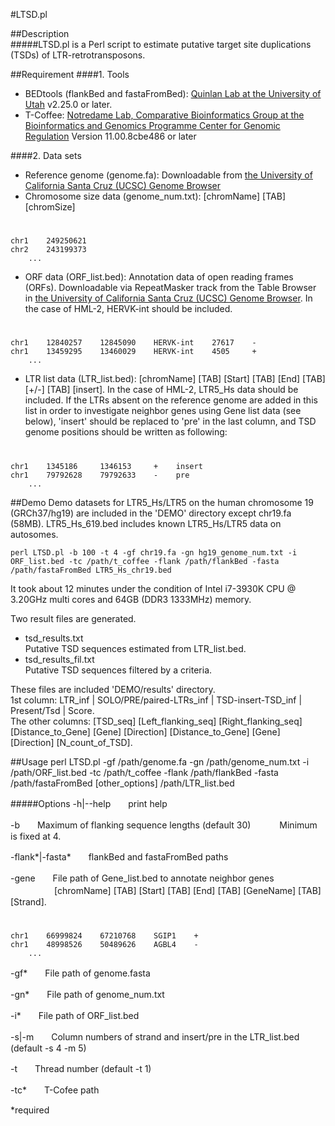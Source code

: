 #LTSD.pl
  
##Description  
#####LTSD.pl is a Perl script to estimate putative target site duplications (TSDs) of LTR-retrotransposons. 
  
##Requirement
####1. Tools  
* BEDtools (flankBed and fastaFromBed): [Quinlan Lab at the University of Utah](http://bedtools.readthedocs.io/en/latest/)	v2.25.0 or later.  
* T-Coffee: [Notredame Lab, Comparative Bioinformatics Group at the Bioinformatics and Genomics Programme Center for Genomic Regulation](http://www.tcoffee.org/Projects/tcoffee/#Download) Version 11.00.8cbe486 or later  

####2. Data sets  
* Reference genome (genome.fa): Downloadable from [the University of California Santa Cruz (UCSC) Genome Browser](http://genome.ucsc.edu/index.html)  
* Chromosome size data (genome\_num.txt): [chromName] [TAB] [chromSize]    

#  
    chr1    249250621  
    chr2    243199373  
        ...  

* ORF data (ORF\_list.bed): Annotation data of open reading frames (ORFs). Downloadable via RepeatMasker track from the Table Browser in  [the University of California Santa Cruz (UCSC) Genome Browser](http://genome.ucsc.edu/index.html). In the case of HML-2, HERVK-int should be included.  

#  
    chr1    12840257    12845090    HERVK-int    27617    -  
    chr1    13459295    13460029    HERVK-int    4505     +  
        ...  

* LTR list data (LTR\_list.bed): [chromName] [TAB] [Start] [TAB] [End] [TAB] [+/-] [TAB] [insert]. In the case of HML-2, LTR5_Hs data should be included. If the LTRs absent on the reference genome are added in this list in order to investigate neighbor genes using Gene list data (see below), 'insert' should be replaced to 'pre' in the last column, and TSD genome positions should be written as following:  

#  
    chr1    1345186     1346153     +    insert  
    chr1    79792628    79792633    -    pre  
        ...  

##Demo
Demo datasets for LTR5_Hs/LTR5 on the human chromosome 19 (GRCh37/hg19) are included in the 'DEMO' directory except chr19.fa (58MB). LTR5_Hs_619.bed includes known LTR5_Hs/LTR5 data on autosomes.  

    perl LTSD.pl -b 100 -t 4 -gf chr19.fa -gn hg19_genome_num.txt -i ORF_list.bed -tc /path/t_coffee -flank /path/flankBed -fasta /path/fastaFromBed LTR5_Hs_chr19.bed

It took about 12 minutes under the condition of Intel i7-3930K CPU @ 3.20GHz multi cores and 64GB (DDR3 1333MHz) memory.

Two result files are generated.  

* tsd\_results.txt  
    Putative TSD sequences estimated from LTR\_list.bed.  
* tsd\_results_fil.txt  
    Putative TSD sequences filtered by a criteria.  
    
These files are included 'DEMO/results' directory.  
1st column: LTR\_inf | SOLO/PRE/paired-LTRs\_inf | TSD-insert-TSD\_inf | Present/Tsd | Score.  
The other columns: [TSD\_seq]    [Left\_flanking\_seq]    [Right\_flanking\_seq]    [Distance\_to\_Gene]    [Gene]    [Direction]    [Distance\_to\_Gene]    [Gene]    [Direction]    [N\_count\_of\_TSD].


##Usage
    perl LTSD.pl -gf /path/genome.fa -gn /path/genome_num.txt -i /path/ORF_list.bed -tc /path/t_coffee -flank /path/flankBed -fasta /path/fastaFromBed [other_options] /path/LTR_list.bed  

#####Options
-h|--help　　print help  

-b　　Maximum of flanking sequence lengths (default 30)
　　　Minimum is fixed at 4.

-flank\*|-fasta\*　　flankBed and fastaFromBed paths

-gene　　File path of Gene\_list.bed to annotate neighbor genes  
　　　　　[chromName] [TAB] [Start] [TAB] [End] [TAB] [GeneName] [TAB] [Strand].

#  
    chr1    66999824    67210768    SGIP1    +  
    chr1    48998526    50489626    AGBL4    -  
        ...  

-gf\*　　File path of genome.fasta

-gn\*　　File path of genome\_num.txt

-i\*　　File path of ORF\_list.bed

-s|-m　　Column numbers of strand and insert/pre in the LTR\_list.bed (default -s 4 -m 5)

-t　　Thread number (default -t 1)

-tc\*　　T-Cofee path

*required
